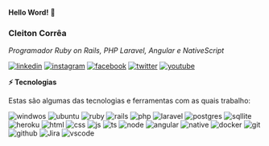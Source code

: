 **Hello Word!** 👋

### Cleiton Corrêa

_Programador Ruby on Rails, PHP Laravel, Angular e NativeScript_

[![linkedin](https://img.shields.io/badge/LinkedIn-0077B5?style=for-the-badge&logo=linkedin&logoColor=white)](https://www.linkedin.com/in/cleitoncorreas/)
[![instagram](https://img.shields.io/badge/Instagram-E4405F?style=for-the-badge&logo=instagram&logoColor=white)](https://www.instagram.com/cleitoncorreas.dev/)
[![facebook](https://img.shields.io/badge/Facebook-1877F2?style=for-the-badge&logo=facebook&logoColor=white)](https://www.facebook.com/cleitoncorreas.dev)
[![twitter](https://img.shields.io/badge/Twitter-1DA1F2?style=for-the-badge&logo=twitter&logoColor=white)](https://twitter.com/cleitoncorreas)
[![youtube](https://img.shields.io/badge/YouTube-FF0000?style=for-the-badge&logo=youtube&logoColor=white)](https://www.youtube.com/channel/UCAXclhaOJoiDfus5XfMoVZA)

**⚡ Tecnologias**

Estas são algumas das tecnologias e ferramentas com as quais trabalho:

![windwos](https://img.shields.io/badge/Windows-0078D6?style=for-the-badge&logo=windows&logoColor=white)
![ubuntu](https://img.shields.io/badge/Ubuntu-E95420?style=for-the-badge&logo=ubuntu&logoColor=white)
![ruby](https://img.shields.io/badge/Ruby-CC342D?style=for-the-badge&logo=ruby&logoColor=white)
![rails](https://img.shields.io/badge/Ruby_on_Rails-CC0000?style=for-the-badge&logo=ruby-on-rails&logoColor=white)
![php](https://img.shields.io/badge/PHP-777BB4?style=for-the-badge&logo=php&logoColor=white)
![laravel](https://img.shields.io/badge/Laravel-FF2D20?style=for-the-badge&logo=laravel&logoColor=white)
![postgres](https://img.shields.io/badge/PostgreSQL-316192?style=for-the-badge&logo=postgresql&logoColor=white)
![sqllite](https://img.shields.io/badge/SQLite-07405E?style=for-the-badge&logo=sqlite&logoColor=white)
![heroku](https://img.shields.io/badge/Heroku-430098?style=for-the-badge&logo=heroku&logoColor=white)
![html](https://img.shields.io/badge/HTML5-E34F26?style=for-the-badge&logo=html5&logoColor=white)
![css](https://img.shields.io/badge/CSS3-1572B6?style=for-the-badge&logo=css3&logoColor=white)
![js](https://img.shields.io/badge/JavaScript-323330?style=for-the-badge&logo=javascript&logoColor=F7DF1E)
![ts](https://img.shields.io/badge/TypeScript-007ACC?style=for-the-badge&logo=typescript&logoColor=white)
![node](https://img.shields.io/badge/Node.js-43853D?style=for-the-badge&logo=node.js&logoColor=white)
![angular](https://img.shields.io/badge/Angular-DD0031?style=for-the-badge&logo=angular&logoColor=white)
![native](https://img.shields.io/badge/NativeScript-0769AD?style=for-the-badge&logo=angular&logoColor=white)
![docker](https://img.shields.io/badge/Docker-0095D5?&style=for-the-badge&logo=docker&logoColor=white)
![git](https://img.shields.io/badge/Git-100000?style=for-the-badge&logo=git&logoColor=white)
![github](https://img.shields.io/badge/GitHub-100000?style=for-the-badge&logo=github&logoColor=white)
![Jira](https://img.shields.io/badge/Jira-0769AD?style=for-the-badge&logo=jira&logoColor=white)
![vscode](https://img.shields.io/badge/VSCode-0769AD?style=for-the-badge&logo=vscode&logoColor=white)
